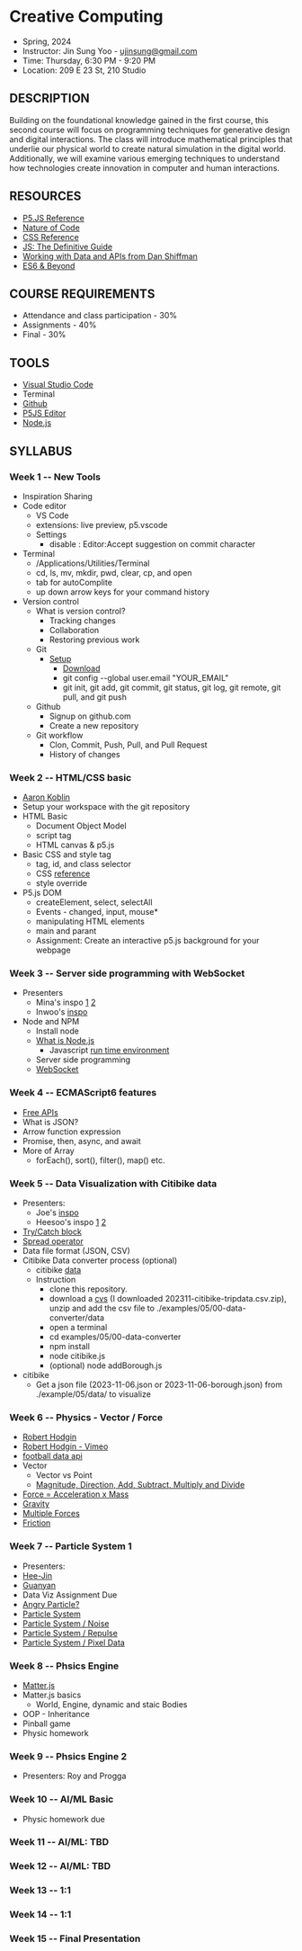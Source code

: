 # Creative Computing

- Spring, 2024
- Instructor: Jin Sung Yoo - <ujinsung@gmail.com>
- Time: Thursday, 6:30 PM - 9:20 PM
- Location: 209 E 23 St, 210 Studio

## DESCRIPTION

Building on the foundational knowledge gained in the first course, this second course will focus on programming techniques for generative design and digital interactions. The class will introduce mathematical principles that underlie our physical world to create natural simulation in the digital world. Additionally, we will examine various emerging techniques to understand how technologies create innovation in computer and human interactions.

## RESOURCES

- [P5.JS Reference](https://p5js.org/reference/)
- [Nature of Code](https://natureofcode.com/)
- [CSS Reference](https://developer.mozilla.org/en-US/docs/Web/CSS/Reference)
- [JS: The Definitive Guide](https://www.amazon.com/JavaScript-Definitive-Most-Used-Programming-Language/dp/1491952024)
- [Working with Data and APIs from Dan Shiffman](https://www.youtube.com/watch?v=DbcLg8nRWEg&list=PLRqwX-V7Uu6YxDKpFzf_2D84p0cyk4T7X)
- [ES6 & Beyond](https://github.com/getify/You-Dont-Know-JS/tree/1st-ed/es6%20%26%20beyond)

## COURSE REQUIREMENTS

- Attendance and class participation - 30%
- Assignments - 40%
- Final - 30%

## TOOLS

- [Visual Studio Code](https://code.visualstudio.com/)
- Terminal
- [Github](https://github.com/)
- [P5JS Editor](https://editor.p5js.org/)
- [Node.js](https://nodejs.org/en)

## SYLLABUS

### Week 1 -- New Tools

- Inspiration Sharing
- Code editor
  - VS Code
  - extensions: live preview, p5.vscode
  - Settings
    - disable : Editor:Accept suggestion on commit character
- Terminal
  - /Applications/Utilities/Terminal
  - cd, ls, mv, mkdir, pwd, clear, cp, and open
  - tab for autoComplite
  - up down arrow keys for your command history
- Version control
  - What is version control?
    - Tracking changes
    - Collaboration
    - Restoring previous work
  - Git
    - [Setup](https://docs.github.com/en/get-started/quickstart/set-up-git)
      - [Download](https://git-scm.com/downloads)
      - git config --global user.email "YOUR_EMAIL"
      - git init, git add, git commit, git status, git log, git remote, git pull, and git push
  - Github
    - Signup on github.com
    - Create a new repository
  - Git workflow
    - Clon, Commit, Push, Pull, and Pull Request
    - History of changes

### Week 2 -- HTML/CSS basic

- [Aaron Koblin](https://www.aaronkoblin.com/)
- Setup your workspace with the git repository
- HTML Basic
  - Document Object Model
  - script tag
  - HTML canvas & p5.js
- Basic CSS and style tag
  - tag, id, and class selector
  - CSS [reference](https://developer.mozilla.org/en-US/docs/Web/CSS/Reference)
  - style override
- P5.js DOM
  - createElement, select, selectAll
  - Events - changed, input, mouse*
  - manipulating HTML elements
  - main and parant
  - Assignment: Create an interactive p5.js background for your webpage

### Week 3 -- Server side programming with WebSocket

- Presenters
  - Mina's inspo [1](https://www.instagram.com/tim_rodenbroeker/) [2](https://www.instagram.com/seohyo/?hl=en)
  - Inwoo's [inspo](https://generativetype.com/)
- Node and NPM
  - Install node
  - [What is Node.js](https://nodejs.org/en/about)
    - Javascript [run time environment](https://stackoverflow.com/questions/3710130/what-is-run-time-environment)
  - Server side programming
  - [WebSocket](https://en.wikipedia.org/wiki/WebSocket)

### Week 4 -- ECMAScript6 features

- [Free APIs](https://free-apis.github.io/#/categories)
- What is JSON?
- Arrow function expression
- Promise, then, async, and await
- More of Array
  - forEach(), sort(), filter(), map() etc.

### Week 5 -- Data Visualization with Citibike data

- Presenters:
  - Joe's [inspo](https://nahuelgerth.de/lab/typelabs)
  - Heesoo's inspo [1](https://experiments.withgoogle.com/) [2](https://www.creativeapplications.net/python/the-case-for-a-small-language-model-generative-ai-and-authorship/)
- [Try/Catch block](https://developer.mozilla.org/en-US/docs/Web/JavaScript/Reference/Statements/try...catch)
- [Spread operator](https://fjolt.com/article/javascript-three-dots-spread-operator)
- Data file format (JSON, CSV)
- Citibike Data converter process (optional)
  - citibike [data](https://s3.amazonaws.com/tripdata/index.html)
  - Instruction
    - clone this repository.
    - download a [cvs](https://s3.amazonaws.com/tripdata/index.html) (I downloaded 202311-citibike-tripdata.csv.zip), unzip and add the csv file to ./examples/05/00-data-converter/data
    - open a terminal
    - cd examples/05/00-data-converter
    - npm install
    - node citibike.js
    - (optional) node addBorough.js
- citibike
  - Get a json file (2023-11-06.json or 2023-11-06-borough.json) from ./example/05/data/ to visualize

### Week 6 -- Physics - Vector / Force

- [Robert Hodgin](http://roberthodgin.com/)
- [Robert Hodgin - Vimeo](https://vimeo.com/flight404/)
- [football data api](https://rapidapi.com/api-sports/api/api-football)
- Vector
  - Vector vs Point
  - [Magnitude, Direction, Add, Subtract, Multiply and Divide](https://editor.p5js.org/jinsung/sketches/BJDUbJpa7)
- [Force = Acceleration x Mass](https://editor.p5js.org/jinsung/sketches/K_1gJXsf_)
- [Gravity](https://editor.p5js.org/jinsung/sketches/L7CliUcrQ)
- [Multiple Forces](https://editor.p5js.org/jinsung/sketches/KM9Ksfhn1)
- [Friction](https://editor.p5js.org/jinsung/sketches/9-jH3bINn)

### Week 7 -- Particle System 1

- Presenters:
- [Hee-Jin](https://ertdfgcvb.xyz/)
- [Guanyan](https://happycoding.io/tutorials/p5js/)
- Data Viz Assignment Due
- [Angry Particle?](https://editor.p5js.org/jinsung/sketches/B1d8CSJyE)
- [Particle System](https://editor.p5js.org/jinsung/sketches/Gn1YNnTkn)
- [Particle System / Noise](https://editor.p5js.org/jinsung/sketches/4wONJkuBy)
- [Particle System / Repulse](https://editor.p5js.org/jinsung/sketches/VX43gPQuD)
- [Particle System / Pixel Data](https://editor.p5js.org/jinsung/sketches/h-D0R-3-H)

### Week 8 -- Phsics Engine

- [Matter.js](https://brm.io/matter-js/)
- Matter.js basics
  - World, Engine, dynamic and staic Bodies
- OOP - Inheritance
- Pinball game
- Physic homework

### Week 9 -- Phsics Engine 2

- Presenters: Roy and Progga

### Week 10 -- AI/ML Basic

- Physic homework due

### Week 11 -- AI/ML: TBD

### Week 12 -- AI/ML: TBD

### Week 13 -- 1:1

### Week 14 -- 1:1

### Week 15 -- Final Presentation
